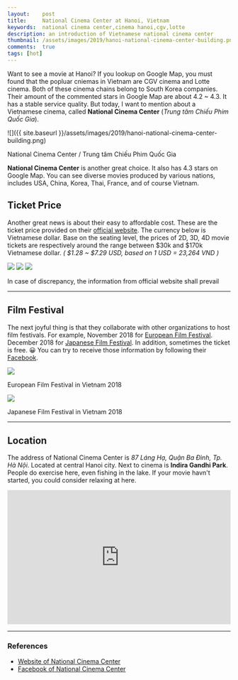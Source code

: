 ```yaml
---
layout:    post
title:     National Cinema Center at Hanoi, Vietnam
keywords:  national cinema center,cinema hanoi,cgv,lotte
description: an introduction of Vietnamese national cinema center
thumbnail: /assets/images/2019/hanoi-national-cinema-center-building.png
comments:  true
tags: [hot]
---
```


Want to see a movie at Hanoi? If you lookup on Google Map, you must found that the popluar cniemas in Vietnam are CGV cinema and Lotte cinema. Both of these cinema chains belong to South Korea companies. Their amount of the commented stars in Google Map are about 4.2 ~ 4.3. It has a stable service quality. But today, I want to mention about a Vietnamese cinema, called **National Cinema Center** (*Trung tâm Chiếu Phim Quốc Gia*).

![]({{ site.baseurl }}/assets/images/2019/hanoi-national-cinema-center-building.png)

<figcaption>National Cinema Center / Trung tâm Chiếu Phim Quốc Gia</figcaption>

**National Cinema Center** is another great choice. It also has 4.3 stars on Google Map. You can see diverse movies produced by various nations, includes USA, China, Korea, Thai, France, and of course Vietnam.

## Ticket Price

Another great news is about their easy to affordable cost. These are the ticket price provided on their <a href="https://chieuphimquocgia.com.vn/t/giave" target="_blank" rel="nofollow">official website</a>. The currency below is Vietnamese dollar. Base on the seating level, the prices of 2D, 3D, 4D movie tickets are respectively around the range between $30k and $170k Vietnamese dollar. *( $1.28 ~ $7.29 USD, based on 1 USD = 23,264 VND )*

![](https://chieuphimquocgia.com.vn/Content/Images/uploaded/Gia%20ve%202018/thay%20gi%C3%A1%20sau%2022h30.jpg)
![](https://chieuphimquocgia.com.vn/Content/Images/uploaded/Giave2017chuan/3D%20done%202.jpg)
![](https://chieuphimquocgia.com.vn/Content/Images/uploaded/Giave2017chuan/4D1.jpg)

<figcaption>In case of discrepancy, the information from official website shall prevail</figcaption>

---

## Film Festival

The next joyful thing is that they collaborate with other organizations to host film festivals. For example, November 2018 for <a href="https://chieuphimquocgia.com.vn/lien-hoan-phim-chau-au-2018" target="_blank" rel="nofollow">European Film Festival</a>. December 2018 for <a href="https://chieuphimquocgia.com.vn/lien-hoan-phim-nhat-ban-2018-tai-viet-nam-2710-1111" target="_blank" rel="nofollow">Japanese Film Festival</a>. In addition, sometimes the ticket is free. 😀 You can try to receive those information by following their <a href="https://www.facebook.com/chieuphimquocgiavn/" target="_blank" rel="nofollow">Facebook</a>.

![](https://chieuphimquocgia.com.vn/Content/Images/uploaded/2018/Sneakshow/lhpca.jpeg)
<figcaption>European Film Festival in Vietnam 2018</figcaption>

![](https://chieuphimquocgia.com.vn/Content/Images/uploaded/2018/LHP%20Tuan%20phim/01%20HN%20FB.jpg)
<figcaption>Japanese Film Festival in Vietnam 2018</figcaption>

---

## Location

The address of National Cinema Center is *87 Láng Hạ, Quận Ba Đình, Tp. Hà Nội*. Located at central Hanoi city. Next to cinema is **Indira Gandhi Park**. People do exercise here, even fishing in the lake. If your movie havn't started, you could consider relaxing at here.

<style>
  .google-maps {
    position: relative;
    padding-bottom: 60%; // This is the aspect ratio
    height: 0;
    overflow: hidden;
  }
  .google-maps iframe {
    position: absolute;
    top: 0;
    left: 0;
    width: 100% !important;
    height: 100% !important;
  }
</style>
<div class="google-maps">
  <iframe width="600" height="350" src="https://maps.google.com/maps?q=national%20cinema%20center&t=&z=15&ie=UTF8&iwloc=&output=embed" frameborder="0" style="border:0"></iframe>
</div>

---

### References

* <a href="https://chieuphimquocgia.com.vn/" target="_blank" rel="nofollow">Website of National Cinema Center</a>
* <a href="https://www.facebook.com/chieuphimquocgiavn/" target="_blank" rel="nofollow">Facebook of National Cinema Center</a>